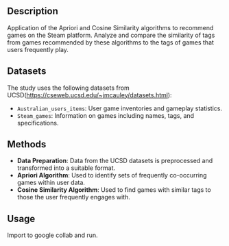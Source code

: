 ## Description
Application of the Apriori and Cosine Similarity algorithms to recommend games on the Steam platform. Analyze and compare the similarity of tags from games recommended by these algorithms to the tags of games that users frequently play. 

## Datasets
The study uses the following datasets from UCSD(https://cseweb.ucsd.edu/~jmcauley/datasets.html):
- `Australian_users_items`: User game inventories and gameplay statistics.
- `Steam_games`: Information on games including names, tags, and specifications.

## Methods
- **Data Preparation**: Data from the UCSD datasets is preprocessed and transformed into a suitable format.
- **Apriori Algorithm**: Used to identify sets of frequently co-occurring games within user data.
- **Cosine Similarity Algorithm**: Used to find games with similar tags to those the user frequently engages with.

## Usage
Import to google collab and run.